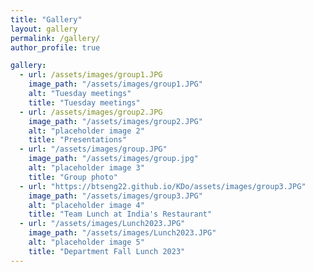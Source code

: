```yaml
---
title: "Gallery"
layout: gallery
permalink: /gallery/
author_profile: true

gallery:
  - url: /assets/images/group1.JPG
    image_path: "/assets/images/group1.JPG"
    alt: "Tuesday meetings"
    title: "Tuesday meetings"
  - url: /assets/images/group2.JPG
    image_path: "/assets/images/group2.JPG"
    alt: "placeholder image 2"
    title: "Presentations"
  - url: "/assets/images/group.JPG"
    image_path: "/assets/images/group.jpg"
    alt: "placeholder image 3"
    title: "Group photo"
  - url: "https://btseng22.github.io/KDo/assets/images/group3.JPG"
    image_path: "/assets/images/group3.JPG"
    alt: "placeholder image 4"
    title: "Team Lunch at India's Restaurant"
  - url: "/assets/images/Lunch2023.JPG"
    image_path: "/assets/images/Lunch2023.JPG"
    alt: "placeholder image 5"
    title: "Department Fall Lunch 2023"
---
```

